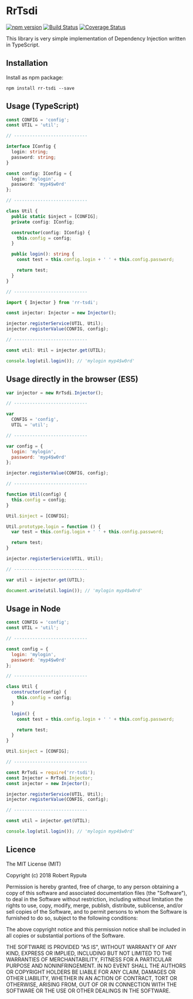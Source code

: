 # RrTsdi

[![npm version](https://badge.fury.io/js/rr-tsdi.svg)](https://badge.fury.io/js/rr-tsdi)
[![Build Status](https://travis-ci.org/robertrypula/rr-tsdi.svg?branch=master)](https://travis-ci.org/robertrypula/rr-tsdi)
[![Coverage Status](https://coveralls.io/repos/github/robertrypula/rr-tsdi/badge.svg?branch=master)](https://coveralls.io/github/robertrypula/rr-tsdi?branch=master)

This library is very simple implementation of Dependency Injection written in TypeScript.

## Installation

Install as npm package:

```
npm install rr-tsdi --save
```

## Usage (TypeScript)

```typescript
const CONFIG = 'config';
const UTIL = 'util';

// ----------------------------

interface IConfig {
  login: string;
  password: string;
}

const config: IConfig = {
  login: 'mylogin',
  password: 'myp4$w0rd'
};

// ----------------------------

class Util {
  public static $inject = [CONFIG];
  private config: IConfig;

  constructor(config: IConfig) {
    this.config = config;
  }

  public login(): string {
    const test = this.config.login + ' ' + this.config.password;

    return test;
  }
}

// ----------------------------

import { Injector } from 'rr-tsdi';

const injector: Injector = new Injector();

injector.registerService(UTIL, Util);
injector.registerValue(CONFIG, config);

// ----------------------------

const util: Util = injector.get(UTIL);

console.log(util.login()); // 'mylogin myp4$w0rd'
```

## Usage directly in the browser (ES5)

```javascript
var injector = new RrTsdi.Injector();

// ----------------------------

var
  CONFIG = 'config',
  UTIL = 'util';

// ----------------------------

var config = {
  login: 'mylogin',
  password: 'myp4$w0rd'
};

injector.registerValue(CONFIG, config);

// ----------------------------

function Util(config) {
  this.config = config;
}

Util.$inject = [CONFIG];

Util.prototype.login = function () {
  var test = this.config.login + ' ' + this.config.password;

  return test;
}

injector.registerService(UTIL, Util);

// ----------------------------

var util = injector.get(UTIL);

document.write(util.login()); // 'mylogin myp4$w0rd'
```

## Usage in Node

```javascript
const CONFIG = 'config';
const UTIL = 'util';

// ----------------------------

const config = {
  login: 'mylogin',
  password: 'myp4$w0rd'
};

// ----------------------------

class Util {
  constructor(config) {
    this.config = config;
  }

  login() {
    const test = this.config.login + ' ' + this.config.password;

    return test;
  }
}

Util.$inject = [CONFIG];

// ----------------------------

const RrTsdi = require('rr-tsdi');
const Injector = RrTsdi.Injector;
const injector = new Injector();

injector.registerService(UTIL, Util);
injector.registerValue(CONFIG, config);

// ----------------------------

const util = injector.get(UTIL);

console.log(util.login()); // 'mylogin myp4$w0rd'
```

## Licence

The MIT License (MIT)

Copyright (c) 2018 Robert Rypuła

Permission is hereby granted, free of charge, to any person obtaining a copy of
this software and associated documentation files (the "Software"), to deal in
the Software without restriction, including without limitation the rights to
use, copy, modify, merge, publish, distribute, sublicense, and/or sell copies of
the Software, and to permit persons to whom the Software is furnished to do so,
subject to the following conditions:

The above copyright notice and this permission notice shall be included in all
copies or substantial portions of the Software.

THE SOFTWARE IS PROVIDED "AS IS", WITHOUT WARRANTY OF ANY KIND, EXPRESS OR
IMPLIED, INCLUDING BUT NOT LIMITED TO THE WARRANTIES OF MERCHANTABILITY, FITNESS
FOR A PARTICULAR PURPOSE AND NONINFRINGEMENT. IN NO EVENT SHALL THE AUTHORS OR
COPYRIGHT HOLDERS BE LIABLE FOR ANY CLAIM, DAMAGES OR OTHER LIABILITY, WHETHER
IN AN ACTION OF CONTRACT, TORT OR OTHERWISE, ARISING FROM, OUT OF OR IN
CONNECTION WITH THE SOFTWARE OR THE USE OR OTHER DEALINGS IN THE SOFTWARE.

